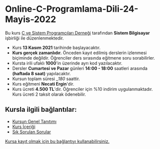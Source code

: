 # Online-C-Programlama-Dili-24-Mayis-2022


 Bu kurs [C ve Sistem Programcıları Derneği](http://www.csystem.org/) tarafından __Sistem Bilgisayar__ işbirliği ile düzenlenmektedir.
+ Kurs __13 Kasım 2021__ tarihinde başlayacaktır.
+ __Kurs gerçek zamanlıdır.__ Önceden kayıt edilmiş derslerin izlenmesi biçiminde değildir. Öğrenciler ders sırasında eğitmene soru sorabilirler.
+ Kursta irili ufaklı __1000__'in üzerinde ayrı kod yazılacaktır.
+ Dersler __Cumartesi ve Pazar__ günleri  __14:00 - 18:00__ saatleri arasında __(haftada 8 saat)__ yapılacaktır.
+ Kursun toplam süresi __180_ saattir.
+ Kurs eğitmeni __Necati Ergin__'dir.
+ Kurs ücreti __4.500 TL__'dir. Öğrenciler için %10 indirim uygulanmaktadır. Kurs ücreti 2 taksit olarak ödenebilir.

## Kursla ilgili bağlantılar:
+ [Kursun Genel Tanıtımı](https://github.com/CSD-1993/Online-C-Programlama-Dili-13-Kasim-2021/blob/main/README.md)
+ [Kurs İçeriği](https://github.com/CSD-1993/Online-C-Programlama-Dili-13-Kasim-2021/blob/main/kurs-program%C4%B1.md)
+ [Sık Sorulan Sorular](https://github.com/CSD-1993/Online-C-Programlama-Dili-13-Kasim-2021/blob/main/SSS.md)

[Kursa kayıt olmak için bu bağlantıyı kullanabilirsiniz.]( https://zoom.us/meeting/register/tJEsf-iuqTIjE9ckSeBOvc3uVjUVyW15s9AG)
